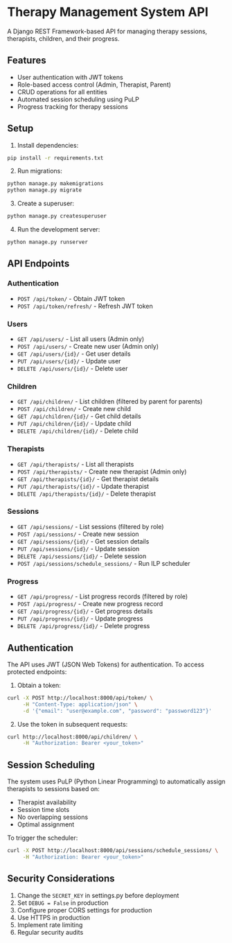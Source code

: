 # Therapy Management System API

A Django REST Framework-based API for managing therapy sessions, therapists, children, and their progress.

## Features

- User authentication with JWT tokens
- Role-based access control (Admin, Therapist, Parent)
- CRUD operations for all entities
- Automated session scheduling using PuLP
- Progress tracking for therapy sessions

## Setup

1. Install dependencies:
```bash
pip install -r requirements.txt
```

2. Run migrations:
```bash
python manage.py makemigrations
python manage.py migrate
```

3. Create a superuser:
```bash
python manage.py createsuperuser
```

4. Run the development server:
```bash
python manage.py runserver
```

## API Endpoints

### Authentication
- `POST /api/token/` - Obtain JWT token
- `POST /api/token/refresh/` - Refresh JWT token

### Users
- `GET /api/users/` - List all users (Admin only)
- `POST /api/users/` - Create new user (Admin only)
- `GET /api/users/{id}/` - Get user details
- `PUT /api/users/{id}/` - Update user
- `DELETE /api/users/{id}/` - Delete user

### Children
- `GET /api/children/` - List children (filtered by parent for parents)
- `POST /api/children/` - Create new child
- `GET /api/children/{id}/` - Get child details
- `PUT /api/children/{id}/` - Update child
- `DELETE /api/children/{id}/` - Delete child

### Therapists
- `GET /api/therapists/` - List all therapists
- `POST /api/therapists/` - Create new therapist (Admin only)
- `GET /api/therapists/{id}/` - Get therapist details
- `PUT /api/therapists/{id}/` - Update therapist
- `DELETE /api/therapists/{id}/` - Delete therapist

### Sessions
- `GET /api/sessions/` - List sessions (filtered by role)
- `POST /api/sessions/` - Create new session
- `GET /api/sessions/{id}/` - Get session details
- `PUT /api/sessions/{id}/` - Update session
- `DELETE /api/sessions/{id}/` - Delete session
- `POST /api/sessions/schedule_sessions/` - Run ILP scheduler

### Progress
- `GET /api/progress/` - List progress records (filtered by role)
- `POST /api/progress/` - Create new progress record
- `GET /api/progress/{id}/` - Get progress details
- `PUT /api/progress/{id}/` - Update progress
- `DELETE /api/progress/{id}/` - Delete progress

## Authentication

The API uses JWT (JSON Web Tokens) for authentication. To access protected endpoints:

1. Obtain a token:
```bash
curl -X POST http://localhost:8000/api/token/ \
     -H "Content-Type: application/json" \
     -d '{"email": "user@example.com", "password": "password123"}'
```

2. Use the token in subsequent requests:
```bash
curl http://localhost:8000/api/children/ \
     -H "Authorization: Bearer <your_token>"
```

## Session Scheduling

The system uses PuLP (Python Linear Programming) to automatically assign therapists to sessions based on:
- Therapist availability
- Session time slots
- No overlapping sessions
- Optimal assignment

To trigger the scheduler:
```bash
curl -X POST http://localhost:8000/api/sessions/schedule_sessions/ \
     -H "Authorization: Bearer <your_token>"
```

## Security Considerations

1. Change the `SECRET_KEY` in settings.py before deployment
2. Set `DEBUG = False` in production
3. Configure proper CORS settings for production
4. Use HTTPS in production
5. Implement rate limiting
6. Regular security audits 